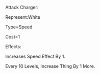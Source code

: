 Attack Charger:

Represent:White

Type=Speed

Cost=1

Effects:

Increases Speed Effect By 1.



Every 10 Levels, Increase Thing By 1 More.
